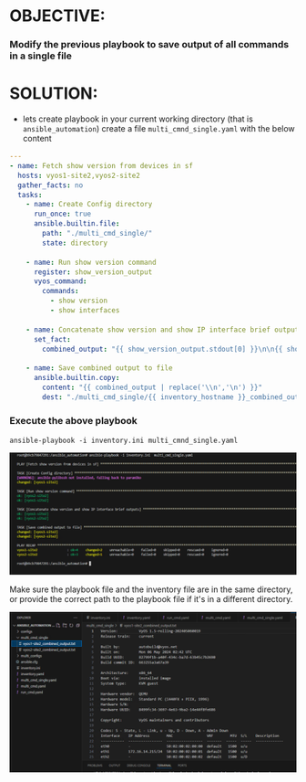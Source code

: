 # OBJECTIVE:
### Modify the previous playbook to save output of all commands in a single file

# SOLUTION:
- lets create playbook in your current working directory (that is `ansible_automation`)  create a file `multi_cmnd_single.yaml` with the below content

```yaml
---
- name: Fetch show version from devices in sf
  hosts: vyos1-site2,vyos2-site2
  gather_facts: no
  tasks:
    - name: Create Config directory
      run_once: true
      ansible.builtin.file:
        path: "./multi_cmd_single/"
        state: directory

    - name: Run show version command
      register: show_version_output
      vyos_command:
        commands:
          - show version
          - show interfaces
    
    - name: Concatenate show version and show IP interface brief outputs
      set_fact:
        combined_output: "{{ show_version_output.stdout[0] }}\n\n{{ show_version_output.stdout[1] }}"

    - name: Save combined output to file
      ansible.builtin.copy:
        content: "{{ combined_output | replace('\\n','\n') }}"
        dest: "./multi_cmd_single/{{ inventory_hostname }}_combined_output.txt"


```

### Execute the above playbook

```
ansible-playbook -i inventory.ini multi_cmnd_single.yaml
```

![alt text](assets\image-31.png)

Make sure the playbook file and the inventory file are in the same directory, or provide the correct path to the playbook file if it's in a different directory.

![alt text](assets\image-32.png)